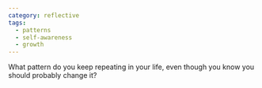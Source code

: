 ```yaml
---
category: reflective
tags:
  - patterns
  - self-awareness
  - growth
---
```


What pattern do you keep repeating in your life, even though you know you should probably change it?
